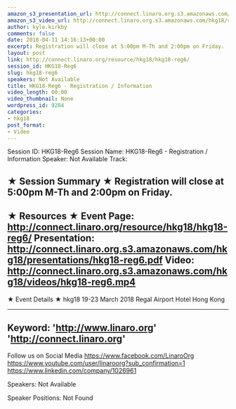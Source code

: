 ```yaml
---
amazon_s3_presentation_url: http://connect.linaro.org.s3.amazonaws.com/hkg18/presentations/hkg18-reg6.pdf
amazon_s3_video_url: http://connect.linaro.org.s3.amazonaws.com/hkg18/videos/hkg18-reg6.mp4
author: kyle.kirkby
comments: false
date: 2018-04-11 14:16:13+00:00
excerpt: Registration will close at 5:00pm M-Th and 2:00pm on Friday.
layout: post
link: http://connect.linaro.org/resource/hkg18/hkg18-reg6/
session_id: HKG18-Reg6
slug: hkg18-reg6
speakers: Not Available
title: HKG18-Reg6 - Registration / Information
video_length: 00:00
video_thumbnail: None
wordpress_id: 9284
categories:
- hkg18
post_format:
- Video
---
```


Session ID: HKG18-Reg6
Session Name: HKG18-Reg6 - Registration / Information
Speaker: Not Available
Track: 


★ Session Summary ★
Registration will close at 5:00pm M-Th and 2:00pm on Friday.
---------------------------------------------------
★ Resources ★
Event Page: http://connect.linaro.org/resource/hkg18/hkg18-reg6/
Presentation: http://connect.linaro.org.s3.amazonaws.com/hkg18/presentations/hkg18-reg6.pdf
Video: http://connect.linaro.org.s3.amazonaws.com/hkg18/videos/hkg18-reg6.mp4
 ---------------------------------------------------
★ Event Details ★
hkg18
19-23 March 2018 
Regal Airport Hotel Hong Kong

---------------------------------------------------
Keyword: 
'http://www.linaro.org'
'http://connect.linaro.org'
---------------------------------------------------
Follow us on Social Media
https://www.facebook.com/LinaroOrg
https://www.youtube.com/user/linaroorg?sub_confirmation=1
https://www.linkedin.com/company/1026961

Speakers: Not Available

Speaker Positions: Not Found


